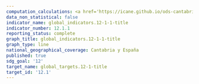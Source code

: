 ```yaml
---
computation_calculations: <a href='https://icane.github.io/ods-cantabria/assets/pdf/12.1.1.1.pdf' target='_blank'>Se elaboran, adoptan o aplican instrumentos de política destinados a apoyar la transición hacia modalidades de consumo y producción sostenibles</a>
data_non_statistical: false
indicator_name: global_indicators.12-1-1-title
indicator_number: 12.1.1
reporting_status: complete
graph_title: global_indicators.12-1-1-title
graph_type: line
national_geographical_coverage: Cantabria y España
published: true
sdg_goal: '12'
target_name: global_targets.12-1-title
target_id: '12.1'
---
```

